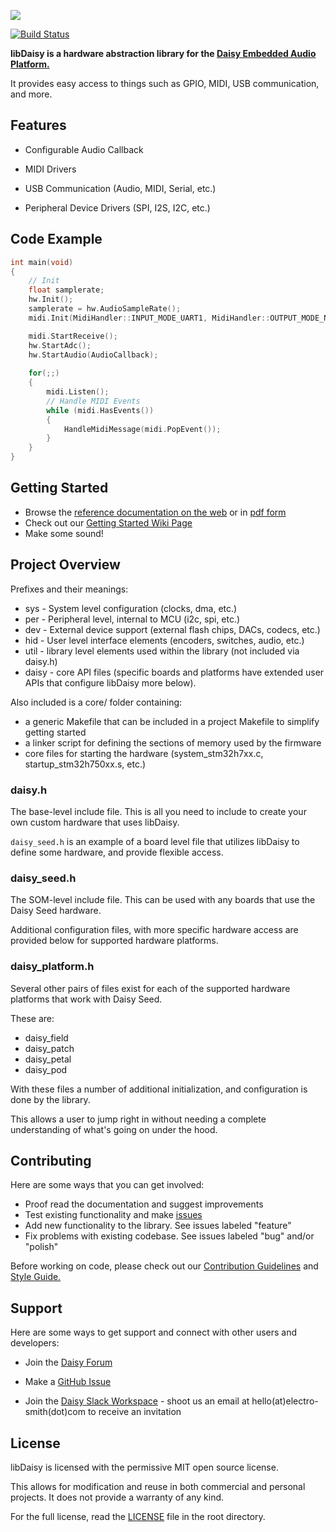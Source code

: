 ![](https://github.com/electro-smith/libdaisy/blob/master/resources/assets/banner.png)

[![Build Status](https://travis-ci.org/electro-smith/libDaisy.svg?branch=master)](https://travis-ci.org/electro-smith/libDaisy)

**libDaisy is a hardware abstraction library for the [Daisy Embedded Audio Platform.](https://www.electro-smith.com/daisy)** 

It  provides easy access to things such as GPIO, MIDI, USB communication, and more.

## Features

- Configurable Audio Callback

- MIDI Drivers 

- USB Communication (Audio, MIDI, Serial, etc.)

- Peripheral Device Drivers (SPI, I2S, I2C, etc.)

## Code Example
```c++
int main(void)
{
    // Init
    float samplerate;
    hw.Init();
    samplerate = hw.AudioSampleRate();
    midi.Init(MidiHandler::INPUT_MODE_UART1, MidiHandler::OUTPUT_MODE_NONE);

    midi.StartReceive();
    hw.StartAdc();
    hw.StartAudio(AudioCallback);
    
    for(;;)
    {
        midi.Listen();
        // Handle MIDI Events
        while (midi.HasEvents())
        {
            HandleMidiMessage(midi.PopEvent());
        }
    }
}
```

## Getting Started
- Browse the [reference documentation on the web](https://electro-smith.github.io/libDaisy) or in [pdf form](https://github.com/electro-smith/libDaisy/blob/master/doc/libdaisy_reference.pdf)
- Check out our [Getting Started Wiki Page](https://github.com/electro-smith/DaisyWiki/wiki)
- Make some sound!

## Project Overview

Prefixes and their meanings:

- sys - System level configuration (clocks, dma, etc.)
- per - Peripheral level, internal to MCU (i2c, spi, etc.)
- dev - External device support (external flash chips, DACs, codecs, etc.)
- hid - User level interface elements (encoders, switches, audio, etc.)
- util - library level elements used within the library (not included via daisy.h)
- daisy - core API files (specific boards and platforms have extended user APIs that configure libDaisy more below).

Also included is a core/ folder containing:

- a generic Makefile that can be included in a project Makefile to simplify getting started
- a linker script for defining the sections of memory used by the firmware
- core files for starting the hardware (system_stm32h7xx.c, startup_stm32h750xx.s, etc.)

### daisy.h

The base-level include file. This is all you need to include to create your own custom hardware that uses libDaisy.

`daisy_seed.h` is an example of a board level file that utilizes libDaisy to define some hardware, and provide flexible access.

### daisy_seed.h

The SOM-level include file. This can be used with any boards that use the Daisy Seed hardware.

Additional configuration files, with more specific hardware access are provided below for supported hardware platforms.

### daisy_platform.h

Several other pairs of files exist for each of the supported hardware platforms that work with Daisy Seed.

These are:
- daisy_field
- daisy_patch
- daisy_petal
- daisy_pod

With these files a number of additional initialization, and configuration is done by the library.

This allows a user to jump right in without needing a complete understanding of what's going on under the hood.

## Contributing

Here are some ways that you can get involved:
- Proof read the documentation and suggest improvements
- Test existing functionality and make [issues](https://github.com/electro-smith/libdaisy/issues) 
- Add new functionality to the library. See issues labeled "feature"
- Fix problems with existing codebase. See issues labeled "bug" and/or "polish"

Before working on code, please check out our [Contribution Guidelines](https://github.com/electro-smith/DaisyWiki/wiki/6.-Contribution-Guidelines) and [Style Guide.](https://github.com/electro-smith/DaisySP/blob/master/doc/style_guide.pdf)

## Support

Here are some ways to get support and connect with other users and developers:

- Join the [Daisy Forum](https://forum.electro-smith.com/)

- Make a [GitHub Issue](https://github.com/electro-smith/libdaisy/issues) 

- Join the [Daisy Slack Workspace](https://es-daisy.slack.com/#/) - shoot us an email at hello(at)electro-smith(dot)com to receive an invitation

## License
libDaisy is licensed with the permissive MIT open source license. 

This allows for modification and reuse in both commercial and personal projects. 
It does not provide a warranty of any kind. 

For the full license, read the [LICENSE](https://github.com/electro-smith/libdaisy/blob/master/LICENSE) file in the root directory. 
